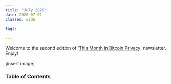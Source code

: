 ```yaml
---
title: "July 2020"
date: 2020-07-01
classes: wide
  
tags:
  
---
```


Welcome to the second edition of '[This Month in Bitcoin Privacy](https://enegnei.github.io/This-Month-In-Bitcoin-Privacy/about/)' newsletter. Enjoy!

[insert image]

### Table of Contents
